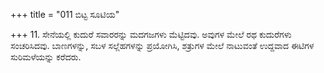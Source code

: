 +++
title = "011 ಬಿಟ್ಟ ಸೂಟಿಯ"

+++
11. ಸೇನೆಯಲ್ಲಿ ಕುದುರೆ ಸವಾರರನ್ನು ಮದಗಜಗಳು ಮೆಟ್ಟಿದವು. ಅವುಗಳ ಮೇಲೆ ರಥ ಕುದುರೆಗಳು ಸಂಚರಿಸಿದವು. ಬಾಣಗಳನ್ನು, ಸಬಳ ಸಲ್ಲೆಹಗಳನ್ನು ಪ್ರಯೋಗಿಸಿ, ಶತ್ರುಗಳ ಮೇಲೆ ನಾಟುವಂತೆ ಉದ್ದವಾದ ಈಟಿಗಳ ಸುರಿಮಳೆಯನ್ನು ಕರೆದರು.